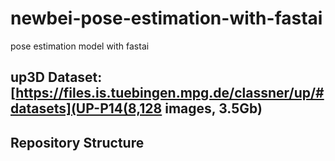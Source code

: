 # newbei-pose-estimation-with-fastai
pose estimation model with fastai

## up3D Dataset: [https://files.is.tuebingen.mpg.de/classner/up/#datasets](UP-P14(8,128 images, 3.5Gb)

## Repository Structure
